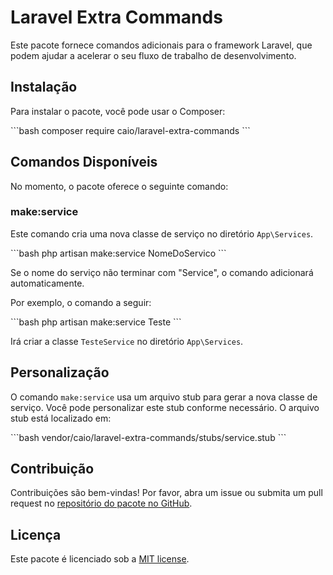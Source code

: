 # Laravel Extra Commands

Este pacote fornece comandos adicionais para o framework Laravel, que podem ajudar a acelerar o seu fluxo de trabalho de desenvolvimento.

## Instalação

Para instalar o pacote, você pode usar o Composer:

\`\`\`bash
composer require caio/laravel-extra-commands
\`\`\`

## Comandos Disponíveis

No momento, o pacote oferece o seguinte comando:

### make:service

Este comando cria uma nova classe de serviço no diretório `App\Services`. 

\`\`\`bash
php artisan make:service NomeDoServico
\`\`\`

Se o nome do serviço não terminar com "Service", o comando adicionará automaticamente.

Por exemplo, o comando a seguir:

\`\`\`bash
php artisan make:service Teste
\`\`\`

Irá criar a classe `TesteService` no diretório `App\Services`.

## Personalização

O comando `make:service` usa um arquivo stub para gerar a nova classe de serviço. Você pode personalizar este stub conforme necessário. O arquivo stub está localizado em:

\`\`\`bash
vendor/caio/laravel-extra-commands/stubs/service.stub
\`\`\`

## Contribuição

Contribuições são bem-vindas! Por favor, abra um issue ou submita um pull request no [repositório do pacote no GitHub](link-para-o-seu-repositório).

## Licença

Este pacote é licenciado sob a [MIT license](link-para-a-sua-licença).
